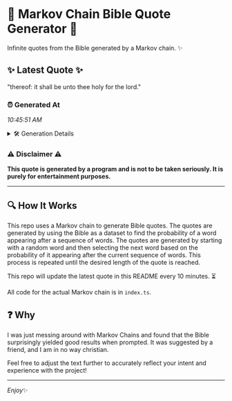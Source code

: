 # 📖 Markov Chain Bible Quote Generator 📖

Infinite quotes from the Bible generated by a Markov chain. ✨

## ✨ Latest Quote ✨
"thereof: it shall be unto thee holy for the lord."

### ⏰ Generated At
*10:45:51 AM*

<details>
    <summary>🛠️ Generation Details</summary>
    <p>
        <strong>🌱 Seed:</strong> thereof:<br>
        <strong>🔄 Iterations:</strong> 9<br>
        <strong>📜 Context History:</strong><br>[ thereof: ]: it<br>[ thereof:, it ]: shall<br>[ thereof:, it, shall ]: be<br>[ thereof:, it, shall, be ]: unto<br>[ thereof:, it, shall, be, unto ]: thee<br>[ thereof:, it, shall, be, unto, thee ]: holy<br>[ it, shall, be, unto, thee, holy ]: for<br>[ shall, be, unto, thee, holy, for ]: the<br>[ be, unto, thee, holy, for, the ]: lord.<br>
    </p>
</details>

### ⚠️ Disclaimer ⚠️
**This quote is generated by a program and is not to be taken seriously. It is purely for entertainment purposes.**

---

## 🔍 How It Works

This repo uses a Markov chain to generate Bible quotes. The quotes are generated by using the Bible as a dataset to find the probability of a word appearing after a sequence of words. The quotes are generated by starting with a random word and then selecting the next word based on the probability of it appearing after the current sequence of words. This process is repeated until the desired length of the quote is reached.

This repo will update the latest quote in this README every 10 minutes. ⏳

All code for the actual Markov chain is in `index.ts`.

## ❓ Why

I was just messing around with Markov Chains and found that the Bible surprisingly yielded good results when prompted. 
It was suggested by a friend, and I am in no way christian.

Feel free to adjust the text further to accurately reflect your intent and experience with the project!

---

*Enjoy*✨
